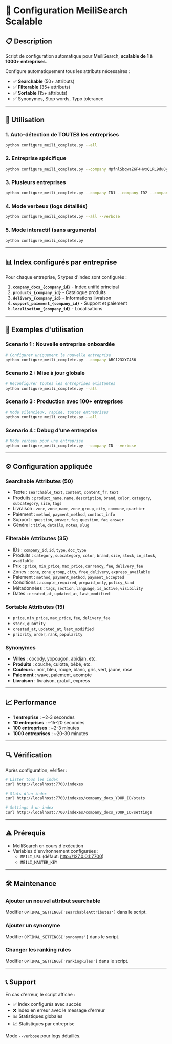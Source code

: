 # 🔧 Configuration MeiliSearch Scalable

## 📋 Description

Script de configuration automatique pour MeiliSearch, **scalable de 1 à 1000+ entreprises**.

Configure automatiquement tous les attributs nécessaires :
- ✅ **Searchable** (50+ attributs)
- ✅ **Filterable** (35+ attributs)  
- ✅ **Sortable** (15+ attributs)
- ✅ Synonymes, Stop words, Typo tolerance

---

## 🚀 Utilisation

### 1. **Auto-détection de TOUTES les entreprises**
```bash
python configure_meili_complete.py --all
```

### 2. **Entreprise spécifique**
```bash
python configure_meili_complete.py --company MpfnlSbqwaZ6F4HvxQLRL9du0yG3
```

### 3. **Plusieurs entreprises**
```bash
python configure_meili_complete.py --company ID1 --company ID2 --company ID3
```

### 4. **Mode verbeux (logs détaillés)**
```bash
python configure_meili_complete.py --all --verbose
```

### 5. **Mode interactif (sans arguments)**
```bash
python configure_meili_complete.py
```

---

## 📊 Index configurés par entreprise

Pour chaque entreprise, 5 types d'index sont configurés :

1. **`company_docs_{company_id}`** - Index unifié principal
2. **`products_{company_id}`** - Catalogue produits
3. **`delivery_{company_id}`** - Informations livraison
4. **`support_paiement_{company_id}`** - Support et paiement
5. **`localisation_{company_id}`** - Localisations

---

## 🎯 Exemples d'utilisation

### Scenario 1 : Nouvelle entreprise onboardée
```bash
# Configurer uniquement la nouvelle entreprise
python configure_meili_complete.py --company ABC123XYZ456
```

### Scenario 2 : Mise à jour globale
```bash
# Reconfigurer toutes les entreprises existantes
python configure_meili_complete.py --all
```

### Scenario 3 : Production avec 100+ entreprises
```bash
# Mode silencieux, rapide, toutes entreprises
python configure_meili_complete.py --all
```

### Scenario 4 : Debug d'une entreprise
```bash
# Mode verbeux pour une entreprise
python configure_meili_complete.py --company ID --verbose
```

---

## ⚙️ Configuration appliquée

### Searchable Attributes (50)
- Texte : `searchable_text`, `content`, `content_fr`, `text`
- Produits : `product_name`, `name`, `description`, `brand`, `color`, `category`, `subcategory`, `size`, `tags`
- Livraison : `zone`, `zone_name`, `zone_group`, `city`, `commune`, `quartier`
- Paiement : `method`, `payment_method`, `contact_info`
- Support : `question`, `answer`, `faq_question`, `faq_answer`
- Général : `title`, `details`, `notes`, `slug`

### Filterable Attributes (35)
- IDs : `company_id`, `id`, `type`, `doc_type`
- Produits : `category`, `subcategory`, `color`, `brand`, `size`, `stock`, `in_stock`, `available`
- Prix : `price`, `min_price`, `max_price`, `currency`, `fee`, `delivery_fee`
- Zones : `zone`, `zone_group`, `city`, `free_delivery`, `express_available`
- Paiement : `method`, `payment_method`, `payment_accepted`
- Conditions : `acompte_required`, `prepaid_only`, `policy_kind`
- Métadonnées : `tags`, `section`, `language`, `is_active`, `visibility`
- Dates : `created_at`, `updated_at`, `last_modified`

### Sortable Attributes (15)
- `price`, `min_price`, `max_price`, `fee`, `delivery_fee`
- `stock`, `quantity`
- `created_at`, `updated_at`, `last_modified`
- `priority`, `order`, `rank`, `popularity`

### Synonymes
- **Villes** : cocody, yopougon, abidjan, etc.
- **Produits** : couche, culotte, bébé, etc.
- **Couleurs** : noir, bleu, rouge, blanc, gris, vert, jaune, rose
- **Paiement** : wave, paiement, acompte
- **Livraison** : livraison, gratuit, express

---

## 📈 Performance

- **1 entreprise** : ~2-3 secondes
- **10 entreprises** : ~15-20 secondes
- **100 entreprises** : ~2-3 minutes
- **1000 entreprises** : ~20-30 minutes

---

## 🔍 Vérification

Après configuration, vérifier :

```bash
# Lister tous les index
curl http://localhost:7700/indexes

# Stats d'un index
curl http://localhost:7700/indexes/company_docs_YOUR_ID/stats

# Settings d'un index
curl http://localhost:7700/indexes/company_docs_YOUR_ID/settings
```

---

## ⚠️ Prérequis

- MeiliSearch en cours d'exécution
- Variables d'environnement configurées :
  - `MEILI_URL` (défaut: http://127.0.0.1:7700)
  - `MEILI_MASTER_KEY`

---

## 🛠️ Maintenance

### Ajouter un nouvel attribut searchable
Modifier `OPTIMAL_SETTINGS['searchableAttributes']` dans le script.

### Ajouter un synonyme
Modifier `OPTIMAL_SETTINGS['synonyms']` dans le script.

### Changer les ranking rules
Modifier `OPTIMAL_SETTINGS['rankingRules']` dans le script.

---

## 📞 Support

En cas d'erreur, le script affiche :
- ✅ Index configurés avec succès
- ❌ Index en erreur avec le message d'erreur
- 📊 Statistiques globales
- 📈 Statistiques par entreprise

Mode `--verbose` pour logs détaillés.
